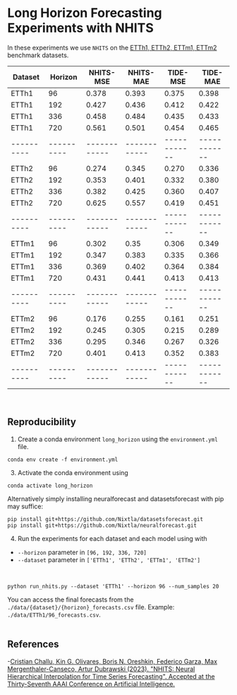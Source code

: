 # Long Horizon Forecasting Experiments with NHITS

In these experiments we use `NHITS` on the [ETTh1, ETTh2, ETTm1, ETTm2](https://github.com/zhouhaoyi/ETDataset) benchmark datasets.

| Dataset  | Horizon  | NHITS-MSE  | NHITS-MAE  | TIDE-MSE   | TIDE-MAE   |
|----------|----------|------------|------------|------------|------------|
| ETTh1    | 96       | 0.378      | 0.393      | 0.375      | 0.398      |
| ETTh1    | 192      | 0.427      | 0.436      | 0.412      | 0.422      |
| ETTh1    | 336      | 0.458      | 0.484      | 0.435      | 0.433      |
| ETTh1    | 720      | 0.561      | 0.501      | 0.454      | 0.465      |
|----------|----------|------------|------------|------------|------------|
| ETTh2    | 96       | 0.274      | 0.345      | 0.270      | 0.336      |
| ETTh2    | 192      | 0.353      | 0.401      | 0.332      | 0.380      |
| ETTh2    | 336      | 0.382      | 0.425      | 0.360      | 0.407      |
| ETTh2    | 720      | 0.625      | 0.557      | 0.419      | 0.451      |
|----------|----------|------------|------------|------------|------------|
| ETTm1    | 96       | 0.302      | 0.35       | 0.306      | 0.349      |
| ETTm1    | 192      | 0.347      | 0.383      | 0.335      | 0.366      |
| ETTm1    | 336      | 0.369      | 0.402      | 0.364      | 0.384      |
| ETTm1    | 720      | 0.431      | 0.441      | 0.413      | 0.413      |
|----------|----------|------------|------------|------------|------------|
| ETTm2    | 96       | 0.176      | 0.255      | 0.161      | 0.251      |
| ETTm2    | 192      | 0.245      | 0.305      | 0.215      | 0.289      |
| ETTm2    | 336      | 0.295      | 0.346      | 0.267      | 0.326      |
| ETTm2    | 720      | 0.401      | 0.413      | 0.352      | 0.383      |
|----------|----------|------------|------------|------------|------------|
<br>

## Reproducibility

1. Create a conda environment `long_horizon` using the `environment.yml` file.
  ```shell
  conda env create -f environment.yml
  ```

3. Activate the conda environment using 
  ```shell
  conda activate long_horizon
  ```

Alternatively simply installing neuralforecast and datasetsforecast with pip may suffice:
```
pip install git+https://github.com/Nixtla/datasetsforecast.git
pip install git+https://github.com/Nixtla/neuralforecast.git
```

4. Run the experiments for each dataset and each model using with 
- `--horizon` parameter in `[96, 192, 336, 720]`
- `--dataset` parameter in `['ETTh1', 'ETTh2', 'ETTm1', 'ETTm2']`
<br>

```shell
python run_nhits.py --dataset 'ETTh1' --horizon 96 --num_samples 20
```

You can access the final forecasts from the `./data/{dataset}/{horizon}_forecasts.csv` file. Example: `./data/ETTh1/96_forecasts.csv`.
<br><br>

## References
-[Cristian Challu, Kin G. Olivares, Boris N. Oreshkin, Federico Garza, Max Mergenthaler-Canseco, Artur Dubrawski (2023). "NHITS: Neural Hierarchical Interpolation for Time Series Forecasting". Accepted at the Thirty-Seventh AAAI Conference on Artificial Intelligence.](https://arxiv.org/abs/2201.12886)